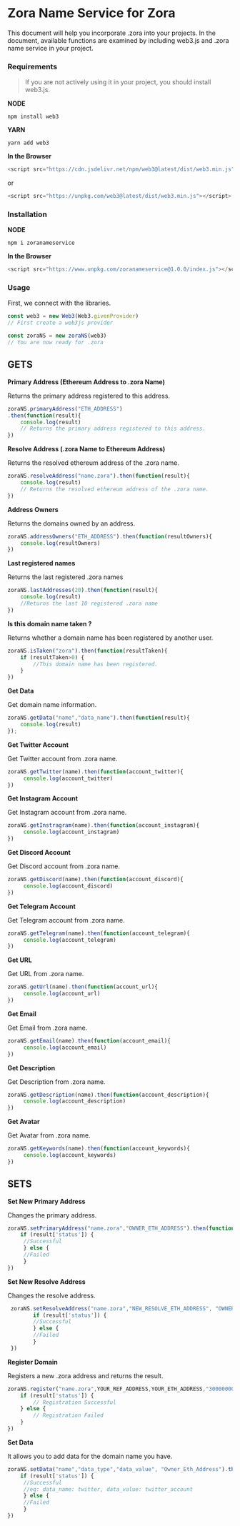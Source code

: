 # Zora Name Service for Zora
This document will help you incorporate .zora into your projects. In the document, available functions are examined by including web3.js and .zora name service in your project.


### Requirements
>If you are not actively using it in your project, you should install web3.js.

**NODE**
```
npm install web3
```

**YARN**
```
yarn add web3
```

**In the Browser**
```javascript
<script src="https://cdn.jsdelivr.net/npm/web3@latest/dist/web3.min.js"></script>
```
or
```javascript
<script src="https://unpkg.com/web3@latest/dist/web3.min.js"></script>
```

### Installation

**NODE**
```
npm i zoranameservice
```

**In the Browser**
```javascript
<script src="https://www.unpkg.com/zoranameservice@1.0.0/index.js"></script>
```


### Usage
First, we connect with the libraries.

```javascript
const web3 = new Web3(Web3.givenProvider)
// First create a web3js provider

const zoraNS = new zoraNS(web3)
// You are now ready for .zora
```

## GETS

**Primary Address (Ethereum Address to .zora Name)**

Returns the primary address registered to this address.
```javascript
zoraNS.primaryAddress("ETH_ADDRESS")
.then(function(result){
    console.log(result)
    // Returns the primary address registered to this address.
})
```

**Resolve Address  (.zora Name to Ethereum Address)**

Returns the resolved ethereum address of the .zora name.
```javascript
zoraNS.resolveAddress("name.zora").then(function(result){
    console.log(result)
    // Returns the resolved ethereum address of the .zora name.
})
```

**Address Owners**

Returns the domains owned by an address.
```javascript
zoraNS.addressOwners("ETH_ADDRESS").then(function(resultOwners){
	console.log(resultOwners)
})
```  

**Last registered names**

Returns the last  registered .zora names
```javascript
zoraNS.lastAddresses(20).then(function(result){
    console.log(result)
    //Returns the last 10 registered .zora name
})
```

**Is this domain name taken ?**

Returns whether a domain name has been registered by another user.
```javascript
zoraNS.isTaken("zora").then(function(resultTaken){
    if (resultTaken>0) {
        //This domain name has been registered.
    }
})
```


**Get Data**

Get domain name information.
```javascript
zoraNS.getData("name","data_name").then(function(result){
    console.log(result)
});
```


**Get Twitter Account**

Get Twitter account from .zora name.
```javascript
zoraNS.getTwitter(name).then(function(account_twitter){
     console.log(account_twitter)
})
```


**Get Instagram Account**

Get Instagram account from .zora name.
```javascript
zoraNS.getInstragram(name).then(function(account_instagram){
     console.log(account_instagram)
})
```

**Get Discord Account**

Get Discord account from .zora name.
```javascript
zoraNS.getDiscord(name).then(function(account_discord){
     console.log(account_discord)
})
```

**Get Telegram Account**

Get Telegram account from .zora name.
```javascript
zoraNS.getTelegram(name).then(function(account_telegram){
     console.log(account_telegram)
})
```

**Get URL**

Get URL from .zora name.
```javascript
zoraNS.getUrl(name).then(function(account_url){
     console.log(account_url)
})
```

**Get Email**

Get Email from .zora name.
```javascript
zoraNS.getEmail(name).then(function(account_email){
     console.log(account_email)
})
```


**Get Description**

Get Description from .zora name.
```javascript
zoraNS.getDescription(name).then(function(account_description){
     console.log(account_description)
})
```

**Get Avatar**

Get Avatar from .zora name.
```javascript
zoraNS.getKeywords(name).then(function(account_keywords){
     console.log(account_keywords)
})
```

## SETS

**Set New Primary Address**

Changes the primary address.
```javascript
zoraNS.setPrimaryAddress("name.zora","OWNER_ETH_ADDRESS").then(function(result){
    if (result['status']) {
     //Successful
     } else {
     //Failed
     }
})
```

**Set New Resolve Address**

Changes the resolve address.
```javascript
 zoraNS.setResolveAddress("name.zora","NEW_RESOLVE_ETH_ADDRESS", "OWNER_ETH_ADDRESS").then(function(result){
        if (result['status']) {
        //Successful
        } else {
        //Failed
        }
 })
```

**Register Domain**

Registers a new .zora address and returns the result.
```javascript
zoraNS.register("name.zora",YOUR_REF_ADDRESS,YOUR_ETH_ADDRESS,"3000000000000000").then(function(result){
    if (result['status']) {
        // Registration Successful
    } else {
        // Registration Failed
    }
})
```


**Set Data**

It allows you to add data for the domain name you have.
```javascript
zoraNS.setData("name","data_type","data_value", "Owner_Eth_Address").then(function(result){
    if (result['status']) {
     //Successful
     //eq: data_name: twitter, data_value: twitter_account
     } else {
     //Failed
     }
})
```
